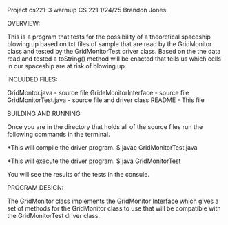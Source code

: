 Project cs221-3 warmup 
CS 221
1/24/25
Brandon Jones 

OVERVIEW:

This is a program that tests for the possibility of a theoretical spaceship blowing up based on 
txt files of sample that are read by the GridMonitor class and tested by the GridMonitorTest driver 
class. Based on the the data read and tested a toString() method will be enacted that tells us which 
cells in our spaceship are at risk of blowing up. 

INCLUDED FILES:

GridMontor.java - source file
GrideMonitorInterface - source file
GridMonitorTest.java - source file and driver class
README - This file 

BUILDING AND RUNNING: 

Once you are in the directory that holds all of the source files run the following commands in the terminal. 

*This will compile the driver program.
$ javac GridMonitorTest.java

*This will execute the driver program.
$ java GridMonitorTest

You will see the results of the tests in the consule. 

PROGRAM DESIGN: 

The GridMonitor class implements the GridMonitor Interface which gives a set of methods for the GridMonitor
class to use that will be compatible with the GridMonitorTest driver class. 